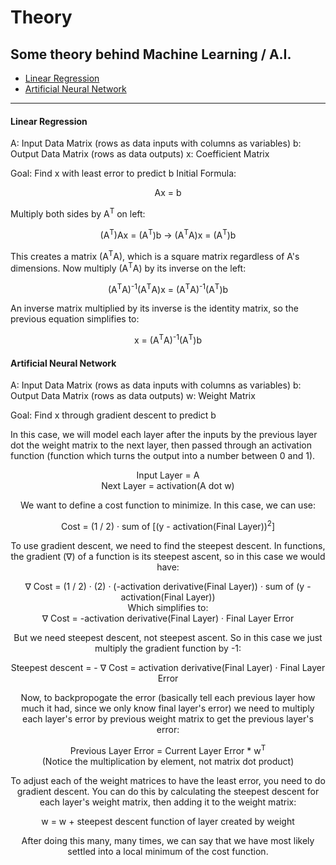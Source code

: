 # Theory
Some theory behind Machine Learning / A.I.
---
* [Linear Regression](#mlr)
* [Artificial Neural Network](#ann)
---
#### Linear Regression<a name="mlr"></a>
A: Input Data Matrix (rows as data inputs with columns as variables)
b: Output Data Matrix (rows as data outputs)
x: Coefficient Matrix

Goal: Find x with least error to predict b
Initial Formula:
<center>Ax = b</center>

Multiply both sides by A<sup>T</sup> on left:
<center>(A<sup>T</sup>)Ax = (A<sup>T</sup>)b &rarr; (A<sup>T</sup>A)x = (A<sup>T</sup>)b</center>

This creates a matrix (A<sup>T</sup>A), which is a square matrix regardless of A's dimensions. Now multiply (A<sup>T</sup>A) by its inverse on the left:
<center>(A<sup>T</sup>A)<sup>-1</sup>(A<sup>T</sup>A)x = (A<sup>T</sup>A)<sup>-1</sup>(A<sup>T</sup>)b</center>

An inverse matrix multiplied by its inverse is the identity matrix, so the previous equation simplifies to:
<center>x = (A<sup>T</sup>A)<sup>-1</sup>(A<sup>T</sup>)b</center>

#### Artificial Neural Network<a name="ann"></a>
A: Input Data Matrix (rows as data inputs with columns as variables)
b: Output Data Matrix (rows as data outputs)
w: Weight Matrix

Goal: Find x through gradient descent to predict b

In this case, we will model each layer after the inputs by the previous layer dot the weight matrix to the next layer, then passed through an activation function (function which turns the output into a number between 0 and 1).
<center>Input Layer = A</center>
<center>Next Layer = activation(A dot w)<center>


We want to define a cost function to minimize. In this case, we can use:
<center>Cost = (1 / 2) · sum of [(y - activation(Final Layer))<sup>2</sup>]

To use gradient descent, we need to find the steepest descent. In functions, the gradient (∇) of a function is its steepest ascent, so in this case we would have:
<center>∇ Cost  = (1 / 2) · (2) · (-activation derivative(Final Layer)) · sum of (y - activation(Final Layer))</center>
Which simplifies to:
<center>∇ Cost  = -activation derivative(Final Layer) · Final Layer Error</center>

But we need steepest descent, not steepest ascent. So in this case we just multiply the gradient function by -1:
<center>Steepest descent = - ∇ Cost  = activation derivative(Final Layer) · Final Layer Error</center>

Now, to backpropogate the error (basically tell each previous layer how much it had, since we only know final layer's error) we need to multiply each layer's error by previous weight matrix to get the previous layer's error:
<center>Previous Layer Error = Current Layer Error * w<sup>T</sup></center>
<center>(Notice the multiplication by element, not matrix dot product)</center>

To adjust each of the weight matrices to have the least error, you need to do gradient descent. You can do this by calculating the steepest descent for each layer's weight matrix, then adding it to the weight matrix:
<center> w = w + steepest descent function of layer created by weight</center>

After doing this many, many times, we can say that we have most likely settled into a local minimum of the cost function.
